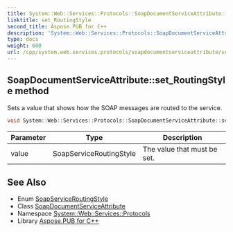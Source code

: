 ```yaml
---
title: System::Web::Services::Protocols::SoapDocumentServiceAttribute::set_RoutingStyle method
linktitle: set_RoutingStyle
second_title: Aspose.PUB for C++
description: 'System::Web::Services::Protocols::SoapDocumentServiceAttribute::set_RoutingStyle method. Sets a value that shows how the SOAP messages are routed to the service in C++.'
type: docs
weight: 600
url: /cpp/system.web.services.protocols/soapdocumentserviceattribute/set_routingstyle/
---
```

## SoapDocumentServiceAttribute::set_RoutingStyle method


Sets a value that shows how the SOAP messages are routed to the service.

```cpp
void System::Web::Services::Protocols::SoapDocumentServiceAttribute::set_RoutingStyle(SoapServiceRoutingStyle value)
```


| Parameter | Type | Description |
| --- | --- | --- |
| value | SoapServiceRoutingStyle | The value that must be set. |

## See Also

* Enum [SoapServiceRoutingStyle](../../soapserviceroutingstyle/)
* Class [SoapDocumentServiceAttribute](../)
* Namespace [System::Web::Services::Protocols](../../)
* Library [Aspose.PUB for C++](../../../)
